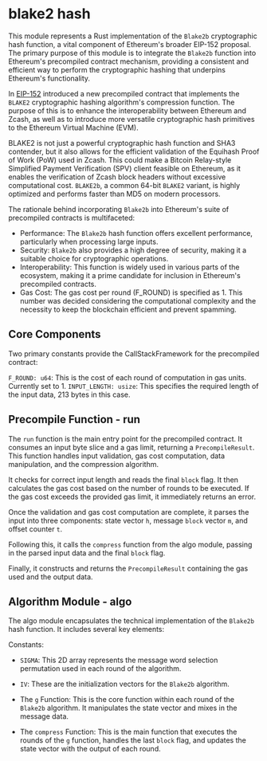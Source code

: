 # blake2 hash

This module represents a Rust implementation of the `Blake2b` cryptographic hash function, a vital component of Ethereum's broader EIP-152 proposal. The primary purpose of this module is to integrate the `Blake2b` function into Ethereum's precompiled contract mechanism, providing a consistent and efficient way to perform the cryptographic hashing that underpins Ethereum's functionality.

In [EIP-152](https://eips.ethereum.org/EIPS/eip-152) introduced a new precompiled contract that implements the `BLAKE2` cryptographic hashing algorithm's compression function. The purpose of this is to enhance the interoperability between Ethereum and Zcash, as well as to introduce more versatile cryptographic hash primitives to the Ethereum Virtual Machine (EVM).

BLAKE2 is not just a powerful cryptographic hash function and SHA3 contender, but it also allows for the efficient validation of the Equihash Proof of Work (PoW) used in Zcash. This could make a Bitcoin Relay-style Simplified Payment Verification (SPV) client feasible on Ethereum, as it enables the verification of Zcash block headers without excessive computational cost. `BLAKE2b`, a common 64-bit `BLAKE2` variant, is highly optimized and performs faster than MD5 on modern processors.

The rationale behind incorporating `Blake2b` into Ethereum's suite of precompiled contracts is multifaceted:

- Performance: The `Blake2b` hash function offers excellent performance, particularly when processing large inputs.
- Security: `Blake2b` also provides a high degree of security, making it a suitable choice for cryptographic operations.
- Interoperability: This function is widely used in various parts of the ecosystem, making it a prime candidate for inclusion in Ethereum's precompiled contracts.
- Gas Cost: The gas cost per round (F_ROUND) is specified as 1. This number was decided considering the computational complexity and the necessity to keep the blockchain efficient and prevent spamming.

## Core Components

Two primary constants provide the CallStackFramework for the precompiled contract:

`F_ROUND: u64`: This is the cost of each round of computation in gas units. Currently set to 1.
`INPUT_LENGTH: usize`: This specifies the required length of the input data, 213 bytes in this case.

## Precompile Function - run

The `run` function is the main entry point for the precompiled contract. It consumes an input byte slice and a gas limit, returning a `PrecompileResult`. This function handles input validation, gas cost computation, data manipulation, and the compression algorithm.

It checks for correct input length and reads the final `block` flag. It then calculates the gas cost based on the number of rounds to be executed. If the gas cost exceeds the provided gas limit, it immediately returns an error.

Once the validation and gas cost computation are complete, it parses the input into three components: state vector `h`, message `block` vector `m`, and offset counter `t`.

Following this, it calls the `compress` function from the algo module, passing in the parsed input data and the final `block` flag.

Finally, it constructs and returns the `PrecompileResult` containing the gas used and the output data.

## Algorithm Module - algo

The algo module encapsulates the technical implementation of the `Blake2b` hash function. It includes several key elements:

Constants:

- `SIGMA`: This 2D array represents the message word selection permutation used in each round of the algorithm.

- `IV`: These are the initialization vectors for the `Blake2b` algorithm.

- The `g` Function: This is the core function within each round of the `Blake2b` algorithm. It manipulates the state vector and mixes in the message data.

- The `compress` Function: This is the main function that executes the rounds of the `g` function, handles the last `block` flag, and updates the state vector with the output of each round.
